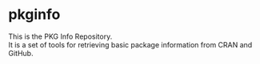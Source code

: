 # pkginfo

This is the PKG Info Repository.<br>
It is a set of tools for retrieving basic package information from CRAN and GitHub.

